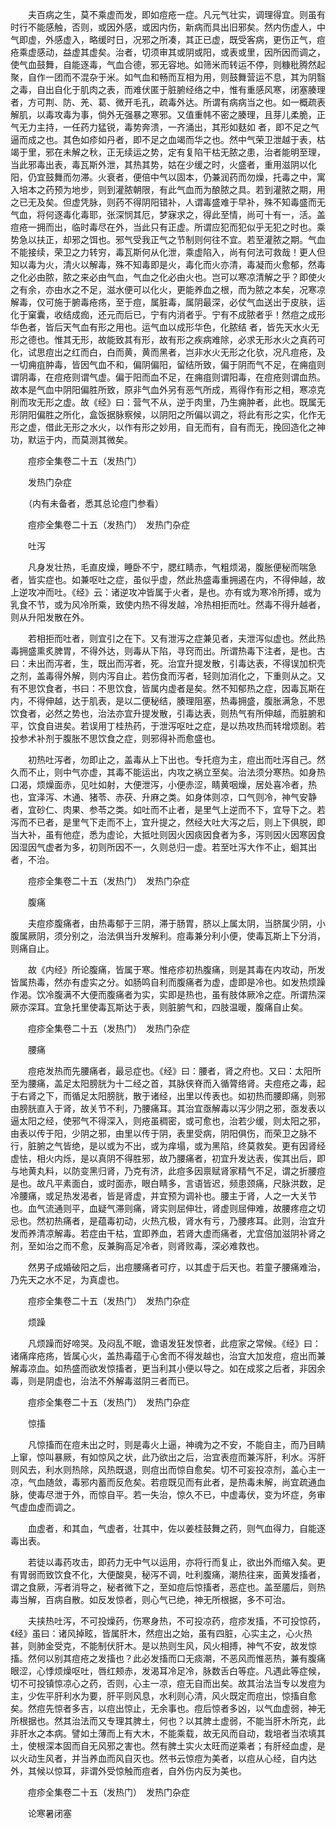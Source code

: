 <!-- { "loadSidebar": true } -->
　　夫百病之生，莫不乘虚而发，即如痘疮一症。凡元气壮实，调理得宜。则虽有时行不能感触，否则，或因外感，或因内伤，新病而具出旧邪矣。然内伤虚人，中气即虚，外感虚入，略缓时日，况邪之所凑，其正已虚，既受客病，更伤正气，痘疮乘虚感动，益虚其虚矣。治者，切须审其或阴或阳，或表或里，因所因而调之，使气血鼓舞，自能逐毒，气血合德，邪无容地。如筛米而转运不停，则糠秕腾然起聚，自作一团而不混杂于米。如气血和畅而互相为用，则鼓舞营运不息，其为阴翳之毒，自出自化于肌肉之表，而难伏匿于脏腑经络之中，惟有重感风寒，闭塞腠理者，方可荆、防、羌、葛、微开毛孔，疏毒外达。所谓有病病当之也。如一概疏表解肌，以毒攻毒为事，倘外无强暴之寒邪。又值重帏不密之腠理，且芽儿柔脆，正气无力主持，一任药力猛锐，毒势奔溃，一齐涌出，其形如麸如 者，即不足之气逼而成之也。其色如疹如丹者，即不足之血竭而华之也。然中气荣卫泄越于表，枯竭于里，邪在未解之秋，正无续运之势，定有复陷干枯无脓之患，治者能明至理，当此邪毒出表，毒瓦斯外泄，其热其势，姑在少缓之时，火盛者，重用滋阴以化阳，仍宜鼓舞而勿滞。火衰者，便倍中气以固本，仍兼润药而勿燥，托毒之中，寓入培本之药预为地步，则到灌脓朝限，有此气血而为酿脓之具。若到灌脓之期，用之已无及矣。但虚凭脉，则药不得阴阳错补，人谓毒盛难于早补，殊不知毒盛而无气血，将何逐毒化毒耶，张深悯其厄，梦寐求之，得此至情，尚可十有一，活。盖痘疮一拥而出，临时毒尽在外，当此只有正虚。所谓应犯而犯似乎无犯之时也。乘势急以扶正，却邪之饵也。邪气受我正气之节制则何往不宜。若至灌脓之期。气血不能接续，荣卫之力转穷，毒瓦斯何从化泄，乘虚陷入，尚有何法可救哉！更人但知以毒为火，清火以解毒，殊不知毒即是火，毒化而火亦清，毒凝而火愈郁，然毒之化必由脓，脓之来必由气血，气血之化必由火也。岂可以寒凉清解之乎？即使火之有余，亦由水之不足，滋水便可以化火，更能养血之根，而为脓之本矣，况寒凉解毒，仅可施于腑毒疮疡，至于痘，属脏毒，属阴最深，必仗气血送出于皮肤，运化于窠囊，收结成痂，还元而后已，宁有内消者乎。宁有不成脓者乎！然痘之成形华色者，皆后天气血有形之用也。运气血以成形华色，化脓结 者，皆先天水火无形之德也。惟其无形，故能致其有形，故有形之疾病难除，必求无形水火之真药可化，试思痘出之红而白，白而黄，黄而黑者，岂非水火无形之化欤，况凡痘疮，及一切痈疽肿毒，皆因气血不和，偏阴偏阳，留结所致，偏于阴而气不足，在痈疽则谓阴毒，在痘疮则谓气虚。偏于阳而血不足，在痈疽则谓阳毒，在痘疮则谓血热。故本是气血中阴阳偏胜所致，原非气血外另有恶气所成，焉得作有形之相，寒凉克削而攻无形之虚。故《经》曰：营气不从，逆于肉里，乃生痈肿者，此也。既属无形阴阳偏胜之所化，盒饭据脉察候，以阴阳之所偏以调之，将此有形之实，化作无形之虚，借此无形之水火，以作有形之妙用，自无而有，自有而无，挽回造化之神功，默运于内，而莫测其微矣。

　　痘疹全集卷二十五（发热门）

　　发热门杂症

　　（内有未备者，悉其总论痘门参看）

　　痘疹全集卷二十五（发热门）　发热门杂症

　　吐泻

　　凡身发壮热，毛直皮燥，睡卧不宁，腮红睛赤，气粗烦渴，腹胀便秘而喘急者，皆实症也。如兼呕吐之症，虽似乎虚，然此热盛毒重拥遏在内，不得伸越，故上逆攻冲而吐。《经》云：诸逆攻冲皆属于火者，是也。亦有或为寒冷所搏，或为乳食不节，或为风冷所乘，致使内热不得发越，冷热相拒而吐。然毒不得升越者，则从升阳发散在外。

　　若相拒而吐者，则宜引之在下。又有泄泻之症兼见者，夫泄泻似虚也。然此热毒拥盛熏炙脾胃，不得外达，则毒从下陷，寻窍而出。所谓热毒下注者，是也。古曰：未出而泻者，生，既出而泻者，死。治宜升提发散，引毒达表，不得误加枳壳之剂，盖毒得外解，则内泻自止。若伤食而泻者，轻则加消化之，下重则从之。又有不思饮食者，书曰：不思饮食，皆属内虚者是矣。然不知郁热之症，因毒瓦斯在内，不得伸越，达于肌表，是以二便秘结，腠理阻塞，热毒拥盛，腹胀满急，不思饮食者，必然之势也，治法亦宜升提发散，引毒达表，则热气有所伸越，而脏腑和平，饮食自进矣。若误用丁桂热药，于泄泻呕吐之症，是以热攻热而转增烦剧。若投参术补剂于腹胀不思饮食之症，则邪得补而愈盛也。

　　初热吐泻者，勿即止之，盖毒从上下出也。专托痘为主，痘出而吐泻自己。然久而不止，则中气亦虚，其毒不能运出，内攻之祸立至矣。治法须分寒热。如身热口渴，烦燥面赤，见吐如射，大便泄泻，小便赤涩，睛黄咽燥，居处喜冷者，热也，宜泽泻、木通、猪苓、赤茯、升麻之类。如身体则凉，口气则冷，神气安静者，宜砂仁、肉果、参苓之类。如吐而不止者，是里气上逆而不下，宜导下之。若泻而不已者，是里气下走而不上，宜升提之，然经大吐大泻之后，则上下俱脱，即当大补，虽有他症，悉为虚论，大抵吐则因火因痰因食者为多，泻则因火因寒因食因湿因气虚者为多，初则所因不一，久则总归一虚。若至吐泻大作不止，蛔其出者，不治。

　　痘疹全集卷二十五（发热门）　发热门杂症

　　腹痛

　　夫痘疹腹痛者，由热毒郁于三阴，滞于肠胃，脐以上属太阴，当脐属少阴，小腹属厥阴，须分别之，治法俱当升发解利。痘毒兼分利小便，使毒瓦斯上下分消，则痛自止。

　　故《内经》所论腹痛，皆属于寒。惟疮疹初热腹痛，则是其毒在内攻动，所发皆属热毒，然亦有虚实之分。如肠鸣自利而腹痛者为虚，虚即是冷也。如发热烦躁作渴。饮冷腹满不大便而腹痛者为实，实即是热也，虽有肢体厥冷之症。所谓热深厥亦深耳。宜急托里使毒瓦斯达于表，则脏腑气和，四肢温暖，腹痛自止矣。

　　痘疹全集卷二十五（发热门）　发热门杂症

　　腰痛

　　痘疮发热而先腰痛者，最忌症也。《经》曰：腰者，肾之府也。又曰：太阳所至为腰痛，盖足太阳膀胱为十二经之首，其脉侠脊而入循膂络肾。夫痘疮之毒，起于右肾之下，而循足太阳膀胱，散于诸经，出里以传表也。如初热而腰即痛，则邪由膀胱直入于肾，故关节不利，乃腰痛耳。其治宜亟解毒以泻少阴之邪，亟发表以逼太阳之经，使邪气不得深入，则疮虽稠密，或可愈也，治若少缓，则太阳之邪，由表以传于阳，少阴之邪，由里以传于阴，表里受病，阴阳俱伤，而荣卫之脉不行，脏腑之气皆绝，是以或为不出，或为痒塌，或为黑陷，终莫救矣。更有因肾经虚怯，相火内烁，是以真阴不得胜邪，故乃腰痛者，初宜升发达表，俟其出后，即与地黄丸料，以防变黑归肾，乃克有济，此痘多因禀赋肾家精气不足，谓之折腰痘是也。故凡平素面白，或时面赤，眼白睛多，言语皆迟，频患颈痛，尺脉洪数，足冷腰痛，或足热发渴者，皆是肾虚，并宜预为调补也。腰主于肾，人之一大关节也。血气流通则平，血疑气滞则痛，肾实则屈伸壮，肾虚则屈伸难，故腰疼痘之切忌也。然初热痛者，是蕴毒初动，火热亢极，肾水有亏，乃腰疼耳。此则，治宜升发而养清凉解毒。若症由干枯，宜即养血，若肾大虚而痛者，尤宜倍加滋阴补肾之剂，至如治之而不愈，反兼胸高足冷者，则肾败毒，深必难救也。

　　然男子成婚破阳之后，出痘腰痛者可疗，以其虚于后天也。若童子腰痛难治，乃先天之水不足，为真虚也。

　　痘疹全集卷二十五（发热门）　发热门杂症

　　烦躁

　　凡烦躁而好啼哭。及闷乱不眠，谵语发狂发惊者，此痘家之常候。《经》曰：诸痛痒疮疡，皆属心火，盖热毒蕴于心舍而不得发越也，治宜大加发痘，痘出而兼解毒凉血。如热盛而欲发惊搐者，更当利其小便以导之。如在成浆之后者，非因余毒，则是阴虚也，治法不外解毒滋阴三者而已。

　　痘疹全集卷二十五（发热门）　发热门杂症

　　惊搐

　　凡惊搐而在痘未出之时，则是毒火上逼，神魂为之不安，不能自主，而乃目睛上窜，惊叫暴厥，有如惊风之状，此乃欲出之后，治宜表痘而兼泻肝，利水。泻肝则风去，利水则热除，风热既退，则痘出而惊自愈矣。切不可妄投凉剂，盖心主一凉，气血随敛，毒邪内蓄而反危矣。若痘既见而有此者，是热毒未解，尚宜疏通血脉，使毒尽泄于外，而惊自平。若一失治，惊久不已，中虚毒伏，变为坏症，务审气虚血虚而调之。

　　血虚者，和其血，气虚者，壮其中，佐以姜桂鼓舞之药，则气血得力，自能逐毒出表。

　　若徒以毒药攻击，即药力无中气以运用，亦将行而复止，欲出外而缩入矣。更有胃弱而致饮食不化，大便酸臭，秘泻不调，吐利腹痛，潮热往来，面黄发搐者，谓之食厥，泻者消导之，秘者微下之，至如痘后惊搐者，恶症也。盖至靥后，则热毒当解，百病自散。如反发惊者，则心气已绝，神无所根据，多不可治。

　　夫挟热吐泻，不可投燥药，伤寒身热，不可投凉药，痘疹发搐，不可投惊药，《经》虽曰：诸风掉眩，皆属肝木，然痘出之始，虽有四脏，心实主之，心火热甚，则肺金受克，不能制伏肝木。是以热则生风，风火相搏，神气不安，故发惊搐。然何以别其痘疮之发搐也？此必发搐而口无痰潮，不恶风而惟恶热，兼有腹痛眼涩，心悸烦燥呕吐，唇红颊赤，发渴耳冷足冷，脉数舌白等症。凡遇此等症候，切不可投镇惊凉心之药，否则，心主一凉，痘无自而出矣。故其治法当专以发痘为主，少佐平肝利水为要，肝平则风息，水利则心清，风火既定而痘出，惊搐自愈矣。然痘先惊者多吉，以痘出惊止，无余事也。痘后惊者多凶，以气血虚弱，神无所根据也。然其治法而又专理其脾土，何也？以其脾土虚弱，不能当肝木所克，此非肝水之本病。譬如土薄而上有大木，不能乘载，故无风而自动，栽培者当浓填其土，使根深本固而自无风邪之害也。然有脾土实火太旺而逆乘者；有肝经血虚，是以火动生风者，并当养血而风自灭也。然书云惊痘为美者，以痘从心经，自内达外，其候以惊耳，非谓外受惊触而痘者，自外伤内反为美也。

　　痘疹全集卷二十五（发热门）　发热门杂症

　　论寒暑闭塞

